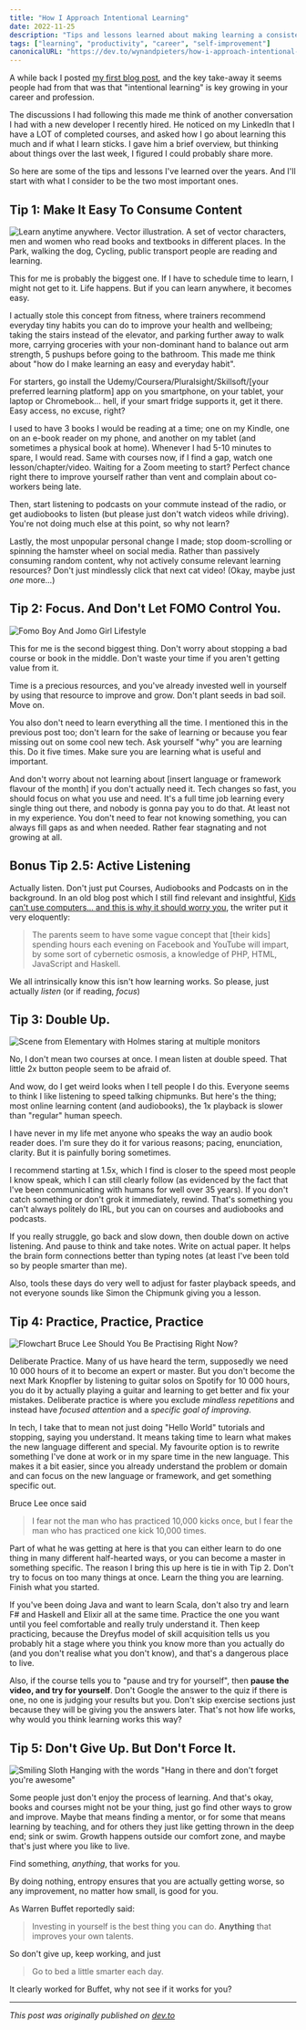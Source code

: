```yaml
---
title: "How I Approach Intentional Learning"
date: 2022-11-25
description: "Tips and lessons learned about making learning a consistent and effective habit"
tags: ["learning", "productivity", "career", "self-improvement"]
canonicalURL: "https://dev.to/wynandpieters/how-i-approach-intentional-learning-1g9o"
---
```


A while back I posted [my first blog post](/posts/biggest-impacts-on-my-career/), and the key take-away it seems people had from that was that "intentional learning" is key growing in your career and profession.

The discussions I had following this made me think of another conversation I had with a new developer I recently hired. He noticed on my LinkedIn that I have a LOT of completed courses, and asked how I go about learning this much and if what I learn sticks. I gave him a brief overview, but thinking about things over the last week, I figured I could probably share more.

So here are some of the tips and lessons I've learned over the years. And I'll start with what I consider to be the two most important ones.

## Tip 1: Make It Easy To Consume Content

![Learn anytime anywhere. Vector illustration. A set of vector characters, men and women who read books and textbooks in different places. In the Park, walking the dog, Cycling, public transport people are reading and learning.](images/learn-anywhere.png)

This for me is probably the biggest one. If I have to schedule time to learn, I might not get to it. Life happens. But if you can learn anywhere, it becomes easy. 

I actually stole this concept from fitness, where trainers recommend everyday tiny habits you can do to improve your health and wellbeing; taking the stairs instead of the elevator, and parking further away to walk more, carrying groceries with your non-dominant hand to balance out arm strength, 5 pushups before going to the bathroom. This made me think about "how do I make learning an easy and everyday habit".

For starters, go install the Udemy/Coursera/Pluralsight/Skillsoft/[your preferred learning platform] app on you smartphone, on your tablet, your laptop or Chromebook... hell, if your smart fridge supports it, get it there. Easy access, no excuse, right?

I used to have 3 books I would be reading at a time; one on my Kindle, one on an e-book reader on my phone, and another on my tablet (and sometimes a physical book at home). Whenever I had 5-10 minutes to spare, I would read. Same with courses now, if I find a gap, watch one lesson/chapter/video. Waiting for a Zoom meeting to start? Perfect chance right there to improve yourself rather than vent and complain about co-workers being late.

Then, start listening to podcasts on your commute instead of the radio, or get audiobooks to listen (but please just don't watch videos while driving). You're not doing much else at this point, so why not learn?

Lastly, the most unpopular personal change I made; stop doom-scrolling or spinning the hamster wheel on social media. Rather than passively consuming random content, why not actively consume relevant learning resources? Don't just mindlessly click that next cat video! (Okay, maybe just _one_ more...)

## Tip 2: Focus. And Don't Let FOMO Control You.

![Fomo Boy And Jomo Girl Lifestyle](images/fomo-jomo.png)

This for me is the second biggest thing. Don't worry about stopping a bad course or book in the middle. Don't waste your time if you aren't getting value from it.

Time is a precious resources, and you've already invested well in yourself by using that resource to improve and grow. Don't plant seeds in bad soil. Move on.

You also don't need to learn everything all the time. I mentioned this in the previous post too; don't learn for the sake of learning or because you fear missing out on some cool new tech. Ask yourself "why" you are learning this. Do it five times. Make sure you are learning what is useful and important.

And don't worry about not learning about [insert language or framework flavour of the month] if you don't actually need it. Tech changes so fast, you should focus on what you use and need. It's a full time job learning every single thing out there, and nobody is gonna pay you to do that. At least not in my experience. You don't need to fear not knowing something, you can always fill gaps as and when needed. Rather fear stagnating and not growing at all.

## Bonus Tip 2.5: Active Listening

Actually listen. Don't just put Courses, Audiobooks and Podcasts on in the background. In an old blog post which I still find relevant and insightful, [Kids can't use computers... and this is why it should worry you](http://www.coding2learn.org/blog/2013/07/29/kids-cant-use-computers/), the writer put it very eloquently:

> The parents seem to have some vague concept that [their kids] spending hours each evening on Facebook and YouTube will impart, by some sort of cybernetic osmosis, a knowledge of PHP, HTML, JavaScript and Haskell.

We all intrinsically know this isn't how learning works. So please, just actually *listen* (or if reading, *focus*)

## Tip 3: Double Up.

![Scene from Elementary with Holmes staring at multiple monitors](images/holmes-monitors.png)

No, I don't mean two courses at once. I mean listen at double speed. That little 2x button people seem to be afraid of.

And wow, do I get weird looks when I tell people I do this. Everyone seems to think I like listening to speed talking chipmunks. But here's the thing; most online learning content (and audiobooks), the 1x playback is slower than "regular" human speech.

I have never in my life met anyone who speaks the way an audio book reader does. I'm sure they do it for various reasons; pacing, enunciation, clarity. But it is painfully boring sometimes.

I recommend starting at 1.5x, which I find is closer to the speed most people I know speak, which I can still clearly follow (as evidenced by the fact that I've been communicating with humans for well over 35 years). If you don't catch something or don't grok it immediately, rewind. That's something you can't always politely do IRL, but you can on courses and audiobooks and podcasts.

If you really struggle, go back and slow down, then double down on active listening. And pause to think and take notes. Write on actual paper. It helps the brain form connections better than typing notes (at least I've been told so by people smarter than me).

Also, tools these days do very well to adjust for faster playback speeds, and not everyone sounds like Simon the Chipmunk giving you a lesson.

## Tip 4: Practice, Practice, Practice

![Flowchart Bruce Lee Should You Be Practising Right Now?](images/bruce-lee-flowchart.png)

Deliberate Practice. Many of us have heard the term, supposedly we need 10 000 hours of it to become an expert or master. But you don't become the next Mark Knopfler by listening to guitar solos on Spotify for 10 000 hours, you do it by actually playing a guitar and learning to get better and fix your mistakes. Deliberate practice is where you exclude _mindless repetitions_ and instead have _focused attention_ and a _specific goal of improving_. 

In tech, I take that to mean not just doing "Hello World" tutorials and stopping, saying you understand. It means taking time to learn what makes the new language different and special. My favourite option is to rewrite something I've done at work or in my spare time in the new language. This makes it a bit easier, since you already understand the problem or domain and can focus on the new language or framework, and get something specific out.

Bruce Lee once said

> I fear not the man who has practiced 10,000 kicks once, but I fear the man who has practiced one kick 10,000 times.

Part of what he was getting at here is that you can either learn to do one thing in many different half-hearted ways, or you can become a master in something specific. The reason I bring this up here is tie in with Tip 2. Don't try to focus on too many things at once. Learn the thing you are learning. Finish what you started.

If you've been doing Java and want to learn Scala, don't also try and learn F# and Haskell and Elixir all at the same time. Practice the one you want until you feel comfortable and really truly understand it. Then keep practicing, because the Dreyfus model of skill acquisition tells us you probably hit a stage where you think you know more than you actually do (and you don't realise what you don't know), and that's a dangerous place to live.

Also, if the course tells you to "pause and try for yourself", then **pause the video, and try for yourself**. Don't Google the answer to the quiz if there is one, no one is judging your results but you. Don't skip exercise sections just because they will be giving you the answers later. That's not how life works, why would you think learning works this way?

## Tip 5: Don't Give Up. But Don't Force It.

![Smiling Sloth Hanging with the words "Hang in there and don't forget you're awesome"](images/sloth-hanging.png)

Some people just don't enjoy the process of learning. And that's okay, books and courses might not be your thing, just go find other ways to grow and improve. Maybe that means finding a mentor, or for some that means learning by teaching, and for others they just like getting thrown in the deep end; sink or swim. Growth happens outside our comfort zone, and maybe that's just where you like to live. 

Find something, _anything_, that works for you.

By doing nothing, entropy ensures that you are actually getting worse, so any improvement, no matter how small, is good for you.

As Warren Buffet reportedly said:

> Investing in yourself is the best thing you can do. **Anything** that improves your own talents.

So don't give up, keep working, and just

> Go to bed a little smarter each day.

It clearly worked for Buffet, why not see if it works for you?

---
*This post was originally published on [dev.to](https://dev.to/wynandpieters/how-i-approach-intentional-learning-1g9o)* 